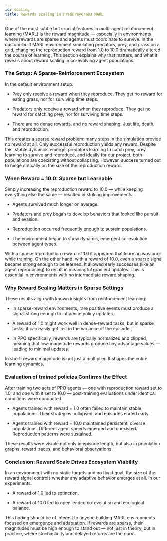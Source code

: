 ```yaml
---
id: scaling
title: Rewards scaling in PredPreyGrass MARL
---
```


One of the most subtle but crucial features in multi-agent reinforcement learning (MARL) is the reward magnitude — especially in environments where rewards are sparse and agents must coordinate to survive. In the custom-built MARL environment simulating predators, prey, and grass on a grid, changing the reproduction reward from 1.0 to 10.0 dramatically altered the course of learning. This section explains why that matters, and what it reveals about reward scaling in co-evolving agent populations.

### The Setup: A Sparse-Reinforcement Ecosystem
In the default environment setup:

- Prey only receive a reward when they reproduce. They get no reward for eating grass, nor for surviving time steps.

- Predators only receive a reward when they reproduce. They get no reward for catching prey, nor for surviving time steps.

- There are no dense rewards, and no reward shaping. Just life, death, and reproduction.

This creates a sparse reward problem: many steps in the simulation provide no reward at all. Only successful reproduction yields any reward. Despite this, stable dynamics emerge: predators learning to catch prey, prey learning to survive and reproduce, and ideally for our project, both populations are coexisting without collapsing. However, success turned out to hinge critically on the size of the reproduction reward.

### When Reward = 10.0: Sparse but Learnable

Simply increasing the reproduction reward to 10.0 — while keeping everything else the same — resulted in striking improvements:

- Agents survived much longer on average.

- Predators and prey began to develop behaviors that looked like pursuit and evasion.

- Reproduction occurred frequently enough to sustain populations.

- The environment began to show dynamic, emergent co-evolution between agent types.

With a sparse reproduction reward of 1.0 it appeared that learning was poor while training. On the other hand, with a reward of 10.0, even a sparse signal became strong enough to be learned. It allowed early successes (like an agent reproducing) to result in meaningful gradient updates. This is essential in environments with no intermediate reward shaping.

### Why Reward Scaling Matters in Sparse Settings

These results align with known insights from reinforcement learning:

- In sparse-reward environments, rare positive events must produce a signal strong enough to influence policy updates.

- A reward of 1.0 might work well in dense-reward tasks, but in sparse tasks, it can easily get lost in the variance of the episode.

- In PPO specifically, rewards are typically normalized and clipped, meaning that low-magnitude rewards produce tiny advantage values — leading to minimal updates.

In short: reward magnitude is not just a multiplier. It shapes the entire learning dynamics.

### Evaluation of trained policies Confirms the Effect

After training two sets of PPO agents — one with reproduction reward set to 1.0, and one with it set to 10.0 — post-training evaluations under identical conditions were conducted.

- Agents trained with reward = 1.0 often failed to maintain stable populations. Their strategies collapsed, and episodes ended early.

- Agents trained with reward = 10.0 maintained persistent, diverse populations. Different agent speeds emerged and coexisted. Reproduction patterns were sustained.

These results were visible not only in episode length, but also in population graphs, reward traces, and behavioral observations.

### Conclusion: Reward Scale Drives Ecosystem Viability

In an environment with no static targets and no fixed goal, the size of the reward signal controls whether any adaptive behavior emerges at all. In our experiments:

- A reward of 1.0 led to extinction.

- A reward of 10.0 led to open-ended co-evolution and ecological balance.

This finding should be of interest to anyone building MARL environments focused on emergence and adaptation. If rewards are sparse, their magnitudes must be high enough to stand out — not just in theory, but in practice, where stochasticity and delayed returns are the norm.